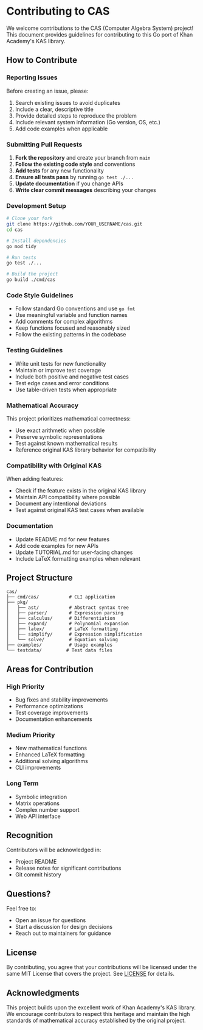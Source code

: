 # Contributing to CAS

We welcome contributions to the CAS (Computer Algebra System) project! This document provides guidelines for contributing to this Go port of Khan Academy's KAS library.

## How to Contribute

### Reporting Issues

Before creating an issue, please:

1. Search existing issues to avoid duplicates
2. Include a clear, descriptive title
3. Provide detailed steps to reproduce the problem
4. Include relevant system information (Go version, OS, etc.)
5. Add code examples when applicable

### Submitting Pull Requests

1. **Fork the repository** and create your branch from `main`
2. **Follow the existing code style** and conventions
3. **Add tests** for any new functionality
4. **Ensure all tests pass** by running `go test ./...`
5. **Update documentation** if you change APIs
6. **Write clear commit messages** describing your changes

### Development Setup

```bash
# Clone your fork
git clone https://github.com/YOUR_USERNAME/cas.git
cd cas

# Install dependencies
go mod tidy

# Run tests
go test ./...

# Build the project
go build ./cmd/cas
```

### Code Style Guidelines

- Follow standard Go conventions and use `go fmt`
- Use meaningful variable and function names
- Add comments for complex algorithms
- Keep functions focused and reasonably sized
- Follow the existing patterns in the codebase

### Testing Guidelines

- Write unit tests for new functionality
- Maintain or improve test coverage
- Include both positive and negative test cases
- Test edge cases and error conditions
- Use table-driven tests when appropriate

### Mathematical Accuracy

This project prioritizes mathematical correctness:

- Use exact arithmetic when possible
- Preserve symbolic representations
- Test against known mathematical results
- Reference original KAS library behavior for compatibility

### Compatibility with Original KAS

When adding features:

- Check if the feature exists in the original KAS library
- Maintain API compatibility where possible
- Document any intentional deviations
- Test against original KAS test cases when available

### Documentation

- Update README.md for new features
- Add code examples for new APIs
- Update TUTORIAL.md for user-facing changes
- Include LaTeX formatting examples when relevant

## Project Structure

```
cas/
├── cmd/cas/           # CLI application
├── pkg/
│   ├── ast/           # Abstract syntax tree
│   ├── parser/        # Expression parsing
│   ├── calculus/      # Differentiation
│   ├── expand/        # Polynomial expansion
│   ├── latex/         # LaTeX formatting
│   ├── simplify/      # Expression simplification
│   └── solve/         # Equation solving
├── examples/          # Usage examples
└── testdata/         # Test data files
```

## Areas for Contribution

### High Priority
- Bug fixes and stability improvements
- Performance optimizations
- Test coverage improvements
- Documentation enhancements

### Medium Priority
- New mathematical functions
- Enhanced LaTeX formatting
- Additional solving algorithms
- CLI improvements

### Long Term
- Symbolic integration
- Matrix operations
- Complex number support
- Web API interface

## Recognition

Contributors will be acknowledged in:
- Project README
- Release notes for significant contributions
- Git commit history

## Questions?

Feel free to:
- Open an issue for questions
- Start a discussion for design decisions
- Reach out to maintainers for guidance

## License

By contributing, you agree that your contributions will be licensed under the same MIT License that covers the project. See [LICENSE](LICENSE) for details.

## Acknowledgments

This project builds upon the excellent work of Khan Academy's KAS library. We encourage contributors to respect this heritage and maintain the high standards of mathematical accuracy established by the original project.